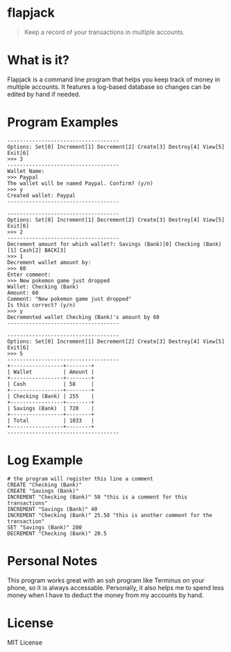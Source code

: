 # flapjack
> Keep a record of your transactions in multiple accounts.

# What is it?
Flapjack is a command line program that helps you keep track of money in multiple accounts. It features a log-based database so changes can be edited by hand if needed.

# Program Examples
```
------------------------------------
Options: Set[0] Increment[1] Decrement[2] Create[3] Destroy[4] View[5] Exit[6]
>>> 3
------------------------------------
Wallet Name:
>>> Paypal
The wallet will be named Paypal. Confirm? (y/n)
>>> y
Created wallet: Paypal
------------------------------------
```

```
------------------------------------
Options: Set[0] Increment[1] Decrement[2] Create[3] Destroy[4] View[5] Exit[6]
>>> 2
------------------------------------
Decrement amount for which wallet?: Savings (Bank)[0] Checking (Bank)[1] Cash[2] BACK[3]
>>> 1
Decrement wallet amount by: 
>>> 60
Enter comment: 
>>> New pokemon game just dropped
Wallet: Checking (Bank)
Amount: 60
Comment: "New pokemon game just dropped"
Is this correct? (y/n)
>>> y
Decremented wallet Checking (Bank)'s amount by 60
------------------------------------
```

```
------------------------------------
Options: Set[0] Increment[1] Decrement[2] Create[3] Destroy[4] View[5] Exit[6]
>>> 5
------------------------------------
+-----------------+--------+
| Wallet          | Amount |
+-----------------+--------+
| Cash            | 58     |
+-----------------+--------+
| Checking (Bank) | 255    |
+-----------------+--------+
| Savings (Bank)  | 720    |
+-----------------+--------+
| Total           | 1033   |
+-----------------+--------+
------------------------------------
```

# Log Example
```
# the program will register this line a comment
CREATE "Checking (Bank)"
CREATE "Savings (Bank)"
INCREMENT "Checking (Bank)" 50 "this is a comment for this transactions"
INCREMENT "Savings (Bank)" 40
INCREMENT "Checking (Bank)" 25.50 "this is another comment for the transaction"
SET "Savings (Bank)" 200 
DECREMENT "Checking (Bank)" 20.5
```

# Personal Notes
This program works great with an ssh program like Terminus on your phone, so it is always accessable. Personally, it also helps me to spend less money when I have to deduct the money from my accounts by hand.

# License
MIT License
